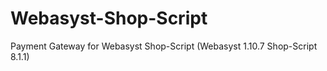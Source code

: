 # Webasyst-Shop-Script
Payment Gateway for Webasyst Shop-Script  (Webasyst 1.10.7  Shop-Script 8.1.1)
